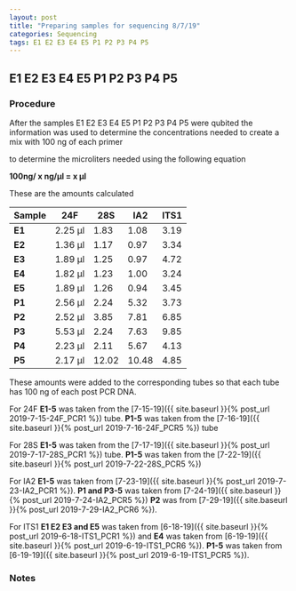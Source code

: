 ```yaml
---
layout: post
title: "Preparing samples for sequencing 8/7/19"
categories: Sequencing
tags: E1 E2 E3 E4 E5 P1 P2 P3 P4 P5 
---
```


## E1 E2 E3 E4 E5 P1 P2 P3 P4 P5

### Procedure

After the samples E1 E2 E3 E4 E5 P1 P2 P3 P4 P5 were qubited the information was used to determine the concentrations needed to create a mix with 100 ng of each primer 

to determine the microliters needed using the following equation

**100ng/ x ng/μl = x μl**

These are the amounts calculated

|Sample|**24F**|**28S**|**IA2**|**ITS1**| 
|---|-----|-----|-----|----|
|**E1**|2.25 μl|1.83 |1.08 |3.19 |
|**E2**|1.36 μl|1.17 |0.97 |3.34 |
|**E3**|1.89 μl|1.25 |0.97 |4.72 |
|**E4**|1.82 μl|1.23 |1.00 |3.24 |
|**E5**|1.89 μl|1.26 |0.94 |3.45 |
|**P1**|2.56 μl|2.24 |5.32 |3.73 |
|**P2**|2.52 μl|3.85 |7.81 |6.85 |
|**P3**|5.53 μl|2.24 |7.63 |9.85 |
|**P4**|2.23 μl|2.11 |5.67 |4.13 |
|**P5**|2.17 μl|12.02|10.48|4.85 |

These amounts were added to the corresponding tubes so that each tube has 100 ng of each post PCR DNA.

For 24F **E1-5** was taken from the [7-15-19]({{ site.baseurl }}{% post_url 2019-7-15-24F_PCR1 %}) tube. **P1-5** was taken from the [7-16-19]({{ site.baseurl }}{% post_url 2019-7-16-24F_PCR5 %}) tube

For 28S **E1-5** was taken from the [7-17-19]({{ site.baseurl }}{% post_url 2019-7-17-28S_PCR1 %}) tube. **P1-5** was taken from the [7-22-19]({{ site.baseurl }}{% post_url 2019-7-22-28S_PCR5 %})

For IA2 **E1-5** was taken from [7-23-19]({{ site.baseurl }}{% post_url 2019-7-23-IA2_PCR1 %}). 
**P1 and P3-5** was taken from [7-24-19]({{ site.baseurl }}{% post_url 2019-7-24-IA2_PCR5 %}) **P2** was from [7-29-19]({{ site.baseurl }}{% post_url 2019-7-29-IA2_PCR6 %}).

For ITS1 **E1 E2 E3 and E5** was taken from [6-18-19]({{ site.baseurl }}{% post_url 2019-6-18-ITS1_PCR1 %}) and **E4** was taken from [6-19-19]({{ site.baseurl }}{% post_url 2019-6-19-ITS1_PCR6 %}). 
**P1-5** was taken from [6-19-19]({{ site.baseurl }}{% post_url 2019-6-19-ITS1_PCR5 %}).

### Notes
